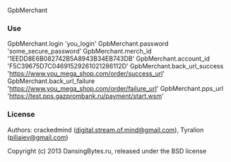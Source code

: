 GpbMerchant

### Use

GpbMerchant.login               'you_login'
GpbMerchant.password            'some_secure_password'
GpbMerchant.merch_id            '1EEDD8E6B082742B5A8943B34EB743DB'
GpbMerchant.account_id          'F5C39675D7C04691529261021286112D'
GpbMerchant.back_url_success    'https://www.you_mega_shop.com/order/success_url'
GpbMerchant.back_url_failure    'https://www.you_mega_shop.com/order/failure_url'
GpbMerchant.pps_url             'https://test.pps.gazprombank.ru/payment/start.wsm'

### License

Authors: crackedmind (digital.stream.of.mind@gmail.com), Tyralion (piliaiev@gmail.com)

Copyright (c) 2013 DansingBytes.ru, released under the BSD license
